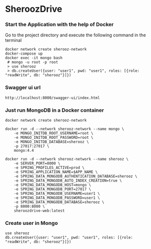 # SheroozDrive
### Start the Application with the help of Docker
Go to the project directory and execute the following command in the terminal
```
docker network create sherooz-network
docker-compose up
docker exec -it mongo bash
 # mongo -u root -p root
 > use sherooz
 > db.createUser({user: "user1", pwd: "user1", roles: [{role: "readWrite", db: "sherooz"}]})
```

### Swagger ui url
```
http://localhost:8000/swagger-ui/index.html
```
### Just run MongoDB in a Docker container
```
docker network create sherooz-network

docker run -d --network sherooz-network --name mongo \
	-e MONGO_INITDB_ROOT_USERNAME=root \
	-e MONGO_INITDB_ROOT_PASSWORD=root \
	-e MONGO_INITDB_DATABASE=sherooz \
	-p 27017:27017 \
	mongo:4.4

docker run -d --network sherooz-network --name sherooz \
    -e SERVER_PORT=8000 \
    -e SPRING_PROFILES_ACTIVE=prod \
    -e SPRING_APPLICATION_NAME=$APP_NAME \
    -e SPRING_DATA_MONGODB_AUTHENTICATION_DATABASE=sherooz \
    -e SPRING_DATA_MONGODB_AUTO_INDEX_CREATION=true \
    -e SPRING_DATA_MONGODB_HOST=mongo \
    -e SPRING_DATA_MONGODB_PORT=27017 \
    -e SPRING_DATA_MONGODB_USERNAME=user1 \
    -e SPRING_DATA_MONGODB_PASSWORD=user1 \
    -e SPRING_DATA_MONGODB_DATABASE=sherooz \
    -p 8000:8000 \
	sheroozdrive-web:latest
```
### Create user in Mongo
```
use sherooz
db.createUser({user: "user1", pwd: "user1", roles: [{role: "readWrite", db: "sherooz"}]})
```
